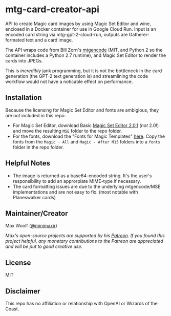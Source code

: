 # mtg-card-creator-api

API to create Magic card images by using Magic Set Editor and wine, enclosed in a Docker container for use in Google Cloud Run. Input is an encoded card string via mtg-gpt-2-cloud-run, outputs are Gatherer-formated text and a card image.

The API wraps code from Bill Zorn's [mtgencode](https://github.com/billzorn/mtgencode) (MIT, and Python 2 so the container includes a Python 2.7 runtime), and Magic Set Editor to render the cards into JPEGs.

This is *incredibly* jank programming, but it is not the bottleneck in the card generation (the GPT-2 text generation is) and streamlining the code workflow would not have a noticable effect on performance.

## Installation

Because the licensing for Magic Set Editor and fonts are ambigious, they are not included in this repo:

* For Magic Set Editor, download Basic [Magic Set Editor 2.0.1](http://magicseteditor.boards.net/page/downloads) (*not* 2.0!) and move the resulting `MSE` folder to the repo folder.
* For the fonts, download the "Fonts for Magic Templates" [here](http://msetemps.sourceforge.net/phpBB3/viewtopic.php?t=144#p601). Copy the fonts from the `Magic - All` and `Magic - After M15` folders into a `fonts` folder in the repo folder.

## Helpful Notes

* The image is returned as a base64-encoded string. It's the user's responsibility to add an approrpiate MIME-type if necessary.
* The card formatting issues are due to the underlying mtgencode/MSE implementations and are not easy to fix. (most notable with Planeswalker cards)

## Maintainer/Creator

Max Woolf ([@minimaxir](https://minimaxir.com))

*Max's open-source projects are supported by his [Patreon](https://www.patreon.com/minimaxir). If you found this project helpful, any monetary contributions to the Patreon are appreciated and will be put to good creative use.*

## License

MIT

## Disclaimer

This repo has no affiliation or relationship with OpenAI or Wizards of the Coast.
